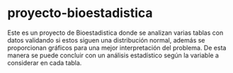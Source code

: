 # proyecto-bioestadistica
Este es un proyecto de Bioestadistica donde se analizan varias tablas con datos validando si estos siguen una distribución normal, además se proporcionan gráficos para una mejor interpretación del problema. De esta manera se puede concluir con un análisis estadístico según la variable a considerar en cada tabla.
